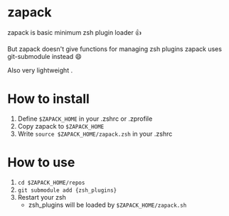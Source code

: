 # zapack
zapack is basic minimum zsh plugin loader :+1:

But zapack doesn't give functions for managing zsh plugins
zapack uses git-submodule instead :smile:

Also very lightweight .


# How to install
1. Define `$ZAPACK_HOME` in your .zshrc or .zprofile
2. Copy zapack to `$ZAPACK_HOME`
3. Write `source $ZAPACK_HOME/zapack.zsh` in your .zshrc


# How to use
1. `cd $ZAPACK_HOME/repos`
2. `git submodule add {zsh_plugins}`
3. Restart your zsh
    - zsh\_plugins will be loaded by `$ZAPACK_HOME/zapack.sh`
